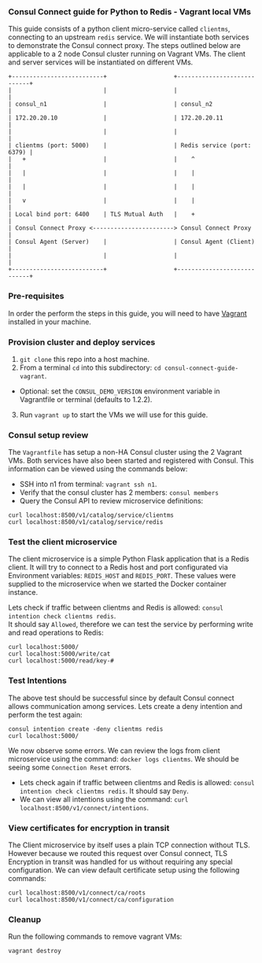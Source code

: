 ### Consul Connect guide for Python to Redis - Vagrant local VMs

This guide consists of a python client micro-service called `clientms`, connecting to an upstream `redis` service. We will instantiate both services to demonstrate the Consul connect proxy. The steps outlined below are applicable to a 2 node Consul cluster running on Vagrant VMs. The client and server services will be instantiated on different VMs.


```
+--------------------------+                   +----------------------------+
|                          |                   |                            |
| consul_n1                |                   | consul_n2                  |
| 172.20.20.10             |                   | 172.20.20.11               |
|                          |                   |                            |
| clientms (port: 5000)    |                   | Redis service (port: 6379) |
|   +                      |                   |    ^                       |
|   |                      |                   |    |                       |
|   |                      |                   |    |                       |
|   v                      |                   |    |                       |
| Local bind port: 6400    | TLS Mutual Auth   |    +                       |
| Consul Connect Proxy <-----------------------> Consul Connect Proxy       |
| Consul Agent (Server)    |                   | Consul Agent (Client)      |
|                          |                   |                            |
+--------------------------+                   +----------------------------+
```

### Pre-requisites
In order the perform the steps in this guide, you will need to have [Vagrant](https://www.vagrantup.com/) installed in your machine.

### Provision cluster and deploy services
1. `git clone` this repo into a host machine.
2. From a terminal `cd` into this subdirectory: `cd consul-connect-guide-vagrant`.
  - Optional: set the `CONSUL_DEMO_VERSION` environment variable in Vagrantfile or terminal (defaults to 1.2.2).
3. Run `vagrant up` to start the VMs we will use for this guide.

### Consul setup review
The `Vagrantfile` has setup a non-HA Consul cluster using the 2 Vagrant VMs. Both services have also been started and registered with Consul. This information can be viewed using the commands below:

- SSH into n1 from terminal: `vagrant ssh n1`.  
- Verify that the consul cluster has 2 members: `consul members`
- Query the Consul API to review microservice definitions:   
```
curl localhost:8500/v1/catalog/service/clientms
curl localhost:8500/v1/catalog/service/redis  
```

### Test the client microservice
The client microservice is a simple Python Flask application that is a Redis client. It will try to connect to a Redis host and port configurated via Environment variables: `REDIS_HOST` and `REDIS_PORT`. These values were supplied to the microservice when we started the Docker container instance.  

Lets check if traffic between clientms and Redis is allowed: `consul intention check clientms redis`.  
It should say `Allowed`, therefore we can test the service by performing write and read operations to Redis:  
```
curl localhost:5000/
curl localhost:5000/write/cat
curl localhost:5000/read/key-#  
```

### Test Intentions
The above test should be successful since by default Consul connect allows communication among services. Lets create a deny intention and perform the test again:  

```
consul intention create -deny clientms redis
curl localhost:5000/
```
We now observe some errors. We can review the logs from client microservice using the command: `docker logs clientms`. We should be seeing some `Connection Reset` errors.  
- Lets check again if traffic between clientms and Redis is allowed: `consul intention check clientms redis`. It should say `Deny`.
- We can view all intentions using the command: `curl localhost:8500/v1/connect/intentions`.

### View certificates for encryption in transit
The Client microservice by itself uses a plain TCP connection without TLS. However because we routed this request over Consul connect, TLS Encryption in transit was handled for us without requiring any special configuration. We can view default certificate setup using the following commands:
```
curl localhost:8500/v1/connect/ca/roots
curl localhost:8500/v1/connect/ca/configuration
```

### Cleanup
Run the following commands to remove vagrant VMs:
```
vagrant destroy
```
